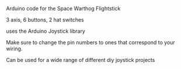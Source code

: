 Arduino code for the Space Warthog Flightstick

3 axis, 6 buttons, 2 hat switches 

uses the Arduino Joystick library

Make sure to change the pin numbers to ones that correspond to your wiring.

Can be used for a wide range of different diy joystick projects
